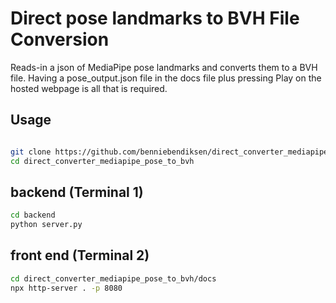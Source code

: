# Direct pose landmarks to BVH File Conversion

Reads-in a json of MediaPipe pose landmarks and converts them to a BVH file. Having a pose_output.json file in the docs file plus pressing Play on the hosted webpage is all that is required.

## Usage
    
```bash

git clone https://github.com/benniebendiksen/direct_converter_mediapipe_pose_to_bvh.git
cd direct_converter_mediapipe_pose_to_bvh
```
## backend (Terminal 1)

```bash
cd backend
python server.py
```
## front end (Terminal 2)
```bash
cd direct_converter_mediapipe_pose_to_bvh/docs
npx http-server . -p 8080
```
